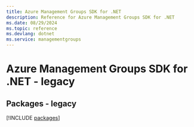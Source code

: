 ```yaml
---
title: Azure Management Groups SDK for .NET
description: Reference for Azure Management Groups SDK for .NET
ms.date: 08/29/2024
ms.topic: reference
ms.devlang: dotnet
ms.service: managementgroups
---
```

# Azure Management Groups SDK for .NET - legacy
## Packages - legacy
[!INCLUDE [packages](management-groups-index.md)]